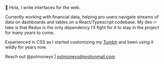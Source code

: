 👋 Hola, I write interfaces for the web. 

Currently working with financial data, helping pro users navigate streams of data on dashboards and tables on a React/Typescript codebase. 
My dev 🔥 take is that Redux is the only dependency I'll fight for it to stay in the project for many years to come. 

Experienced in CSS as I started customizing my [Tumblr](https://storyteller.tumblr.com/) and been using it wildly for years now. 

Reach out @polmoneys | polmoneys@protonmail.com

<!---
polmoneys/polmoneys is a ✨ special ✨ repository because its `README.md` (this file) appears on your GitHub profile.
You can click the Preview link to take a look at your changes.
--->
